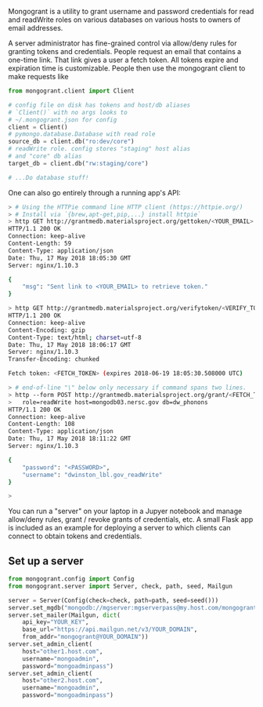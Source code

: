 Mongogrant is a utility to grant username and password
credentials for read and readWrite roles on various databases
on various hosts to owners of email addresses.

A server administrator has fine-grained control via
allow/deny rules for granting tokens and credentials.
People request an email that contains a one-time link. That
link gives a user a fetch token. All tokens expire and
expiration time is customizable. People then use the
mongogrant client to make requests like

```python
from mongogrant.client import Client

# config file on disk has tokens and host/db aliases
# `Client()` with no args looks to
# ~/.mongogrant.json for config
client = Client()
# pymongo.database.Database with read role
source_db = client.db("ro:dev/core")
# readWrite role. config stores "staging" host alias
# and "core" db alias
target_db = client.db("rw:staging/core")

# ...Do database stuff!
```

One can also go entirely through a running app's API:

```bash
> # Using the HTTPie command line HTTP client (https://httpie.org/)
> # Install via `{brew,apt-get,pip,...} install httpie`
> http GET http://grantmedb.materialsproject.org/gettoken/<YOUR_EMAIL>
HTTP/1.1 200 OK
Connection: keep-alive
Content-Length: 59
Content-Type: application/json
Date: Thu, 17 May 2018 18:05:30 GMT
Server: nginx/1.10.3

{
    "msg": "Sent link to <YOUR_EMAIL> to retrieve token."
}

> http GET http://grantmedb.materialsproject.org/verifytoken/<VERIFY_TOKEN>
HTTP/1.1 200 OK
Connection: keep-alive
Content-Encoding: gzip
Content-Type: text/html; charset=utf-8
Date: Thu, 17 May 2018 18:06:17 GMT
Server: nginx/1.10.3
Transfer-Encoding: chunked

Fetch token: <FETCH_TOKEN> (expires 2018-06-19 18:05:30.508000 UTC)

> # end-of-line "\" below only necessary if command spans two lines.
> http --form POST http://grantmedb.materialsproject.org/grant/<FETCH_TOKEN> \
>   role=readWrite host=mongodb03.nersc.gov db=dw_phonons
HTTP/1.1 200 OK
Connection: keep-alive
Content-Length: 108
Content-Type: application/json
Date: Thu, 17 May 2018 18:11:22 GMT
Server: nginx/1.10.3

{
    "password": "<PASSWORD>",
    "username": "dwinston_lbl.gov_readWrite"
}

>
```

You can run a "server" on your laptop in a Jupyer notebook
and manage allow/deny rules, grant / revoke grants of
credentials, etc. A small Flask app
is included as an example for deploying a server to which
clients can connect to obtain tokens and credentials. 

## Set up a server

```python
from mongogrant.config import Config
from mongogrant.server import Server, check, path, seed, Mailgun

server = Server(Config(check=check, path=path, seed=seed()))
server.set_mgdb("mongodb://mgserver:mgserverpass@my.host.com/mongogrant")
server.set_mailer(Mailgun, dict(
    api_key="YOUR_KEY",
    base_url="https://api.mailgun.net/v3/YOUR_DOMAIN",
    from_addr="mongogrant@YOUR_DOMAIN"))
server.set_admin_client(
    host="other1.host.com",
    username="mongoadmin",
    password="mongoadminpass")
server.set_admin_client(
    host="other2.host.com",
    username="mongoadmin",
    password="mongoadminpass")
```
